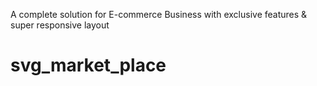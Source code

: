 A complete solution for E-commerce Business with exclusive features & super responsive layout
# svg_market_place
